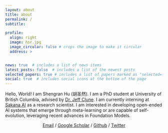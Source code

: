 ```yaml
---
layout: about
title: about
permalink: /
subtitle:

profile:
  align: right
  image: hsr.jpg
  image_circular: false # crops the image to make it circular
  address: >


news: true  # includes a list of news items
latest_posts: false  # includes a list of the newest posts
selected_papers: true # includes a list of papers marked as "selected={true}"
social: true  # includes social icons at the bottom of the page
---
```


Hello, World! I am Shengran Hu (胡圣然). I am a PhD student at University of British Columbia, advised by <a href="http://jeffclune.com/">Dr. Jeff Clune</a>. I am currently interning at <a href="https://sakana.ai/">Sakana AI</a> as a research scientist. I am interested in developing open-ended AI systems that emerge through meta-learning or are capable of self-evolution, leveraging recent advances in Foundation Models.

<p style="text-align:center">
                <a href="mailto:hu.shengran@outlook.com">Email</a> / 
                <a href="https://scholar.google.com/citations?user=xt4UjA4AAAAJ">Google Scholar</a> / 
                <a href="https://github.com/ShengranHu">Github</a> /
                <a href="https://twitter.com/shengranhu">Twitter</a>
              </p>
